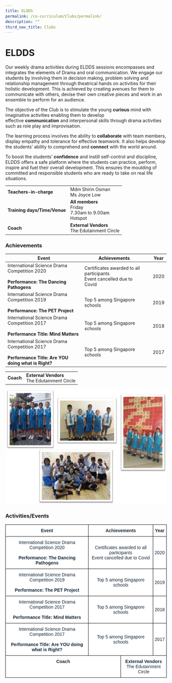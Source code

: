 ```yaml
---
title: ELDDS
permalink: /co-curriculum/Clubs/permalink/
description: ""
third_nav_title: Clubs
---
```

# **ELDDS**

Our weekly drama activities during ELDDS sessions encompasses and integrates the elements of Drama and oral communication. We engage our students by involving them in decision making, problem solving and relationship management through theatrical hands on activities for their holistic development. This is achieved by creating avenues for them to communicate with others, devise their own creative pieces and work in an ensemble to perform for an audience.
  
The objective of the Club is to stimulate the young **curious** mind with imaginative activities enabling them to develop effective **communication** and interpersonal skills through drama activities such as role play and improvisation.

The learning process involves the ability to **collaborate** with team members, display empathy and tolerance for effective teamwork. It also helps develop the students’ ability to comprehend and **connect** with the world around.

To boost the students’ **confidence** and instill self-control and discipline, ELDDS offers a safe platform where the students can practice, perform, inspire and fuel their overall development. This ensures the moulding of committed and responsible students who are ready to take on real life situations.

|  	|  	|
|---	|---	|
| **Teachers-in-charge** 	| Mdm Shirin Osman<br>Ms Joyce Low 	|
| **Training days/Time/Venue** 	| **All members**<br>Friday<br>7.30am to 9.00am<br>Hotspot 	|
| **Coach** 	| **External Vendors**<br>The Edutainment Circle 	|


### Achievements


| **Event** 	| **Achievements** 	|  	| **Year** 	|
|---	|---	|---	|---	|
| International Science Drama Competition 2020<br><br>**Performance: The Dancing Pathogens** 	| Certificates awarded to all participants<br>Event cancelled due to Covid 	|  	| 2020 	|
| International Science Drama Competition 2019<br><br>**Performance: The PET Project** 	| Top 5 among Singapore schools 	|  	| 2019 	|
| International Science Drama Competition 2017<br><br>**Performance Title: Mind Matters** 	|  Top 5 among Singapore schools 	|  	|  2018 	|
|  International Science Drama Competition 2017<br><br>**Performance Title: Are YOU doing what is Right?** 	|  Top 5 among Singapore schools 	|  	|  2017 	|


|  	|  	|
|---	|---	|
| **Coach** 	| **External Vendors**<br>The Edutainment Circle 	|


![](/images/ELDDS_1.jpg)


### Activities/Events






<table style="border-collapse:collapse;border-spacing:0" class="tg"><thead><tr><th style="background-color:#FFF;border-color:#000000;border-style:solid;border-width:1px;color:#162837;font-family:Arial, sans-serif;font-size:14px;font-weight:bold;overflow:hidden;padding:10px 5px;text-align:center;vertical-align:middle;word-break:normal"> Event</th><th style="background-color:#FFF;border-color:#000000;border-style:solid;border-width:1px;color:#162837;font-family:Arial, sans-serif;font-size:14px;font-weight:bold;overflow:hidden;padding:10px 5px;text-align:center;vertical-align:top;word-break:normal" colspan="2">Achievements</th><th style="background-color:#FFF;border-color:#000000;border-style:solid;border-width:1px;color:#162837;font-family:Arial, sans-serif;font-size:14px;font-weight:bold;overflow:hidden;padding:10px 5px;text-align:center;vertical-align:top;word-break:normal">Year</th></tr></thead><tbody><tr><td style="background-color:#FFF;border-color:#000000;border-style:solid;border-width:1px;color:#162837;font-family:Arial, sans-serif;font-size:14px;overflow:hidden;padding:10px 5px;text-align:center;vertical-align:middle;word-break:normal">International Science Drama Competition 2020<br><br><span style="font-weight:bold">Performance: The Dancing Pathogens</span></td><td style="background-color:#FFF;border-color:#000000;border-style:solid;border-width:1px;color:#162837;font-family:Arial, sans-serif;font-size:14px;overflow:hidden;padding:10px 5px;text-align:center;vertical-align:middle;word-break:normal" colspan="2">Certificates awarded to all participants<br>Event cancelled due to Covid<br></td><td style="background-color:#FFF;border-color:#000000;border-style:solid;border-width:1px;color:#162837;font-family:Arial, sans-serif;font-size:14px;overflow:hidden;padding:10px 5px;text-align:center;vertical-align:middle;word-break:normal">2020<br></td></tr><tr><td style="background-color:#FFF;border-color:#000000;border-style:solid;border-width:1px;color:#162837;font-family:Arial, sans-serif;font-size:14px;overflow:hidden;padding:10px 5px;text-align:center;vertical-align:middle;word-break:normal">International Science Drama Competition 2019<br><br><span style="font-weight:bold">Performance: The PET Project</span></td><td style="background-color:#FFF;border-color:#000000;border-style:solid;border-width:1px;color:#162837;font-family:Arial, sans-serif;font-size:14px;overflow:hidden;padding:10px 5px;text-align:center;vertical-align:middle;word-break:normal" colspan="2">Top 5 among Singapore schools<br></td><td style="background-color:#FFF;border-color:#000000;border-style:solid;border-width:1px;color:#162837;font-family:Arial, sans-serif;font-size:14px;overflow:hidden;padding:10px 5px;text-align:center;vertical-align:middle;word-break:normal">2019<br></td></tr><tr><td style="background-color:#FFF;border-color:#000000;border-style:solid;border-width:1px;color:#162837;font-family:Arial, sans-serif;font-size:14px;overflow:hidden;padding:10px 5px;text-align:center;vertical-align:middle;word-break:normal">International Science Drama Competition 2017<br><br><span style="font-weight:bold">Performance Title: Mind Matters</span></td><td style="background-color:#FFF;border-color:#000000;border-style:solid;border-width:1px;color:#162837;font-family:Arial, sans-serif;font-size:14px;overflow:hidden;padding:10px 5px;text-align:center;vertical-align:middle;word-break:normal" colspan="2"> Top 5 among Singapore schools<br></td><td style="background-color:#FFF;border-color:#000000;border-style:solid;border-width:1px;color:#162837;font-family:Arial, sans-serif;font-size:14px;overflow:hidden;padding:10px 5px;text-align:center;vertical-align:middle;word-break:normal"> 2018<br></td></tr><tr><td style="background-color:#FFF;border-color:#000000;border-style:solid;border-width:1px;color:#162837;font-family:Arial, sans-serif;font-size:14px;overflow:hidden;padding:10px 5px;text-align:center;vertical-align:middle;word-break:normal"> International Science Drama Competition 2017<br><br><span style="font-weight:bold">Performance Title: Are YOU doing what is Right?</span></td><td style="background-color:#FFF;border-color:#000000;border-style:solid;border-width:1px;color:#162837;font-family:Arial, sans-serif;font-size:14px;overflow:hidden;padding:10px 5px;text-align:center;vertical-align:middle;word-break:normal" colspan="2"> Top 5 among Singapore schools<br></td><td style="background-color:#FFF;border-color:#000000;border-style:solid;border-width:1px;color:#162837;font-family:Arial, sans-serif;font-size:14px;overflow:hidden;padding:10px 5px;text-align:center;vertical-align:middle;word-break:normal"> 2017<br></td></tr><tr><td style="background-color:#FFF;border-color:#000000;border-style:solid;border-width:1px;color:#162837;font-family:Arial, sans-serif;font-size:14px;font-weight:bold;overflow:hidden;padding:10px 5px;text-align:center;vertical-align:top;word-break:normal" colspan="2">Coach<br></td><td style="background-color:#FFF;border-color:#000000;border-style:solid;border-width:1px;color:#162837;font-family:Arial, sans-serif;font-size:14px;overflow:hidden;padding:10px 5px;text-align:center;vertical-align:top;word-break:normal" colspan="2"><span style="font-weight:bold">External Vendors</span><br>The Edutainment Circle</td></tr></tbody></table>